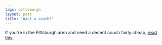 ```yaml
---
tags: pittsburgh
layout: post
title: "Want a couch?"
---
```




If you're in the Pittsburgh area and need a decent couch fairly cheap, <a href="http://groups.google.com/groups?dq=&hl=en&lr=&ie=UTF-8&group=pgh.forsale&selm=vjd6dc23chqr90%40corp.supernews.com">read this</a>.


